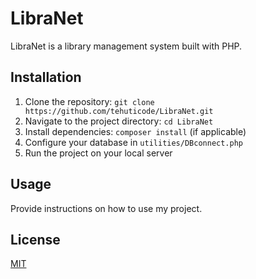 # LibraNet

LibraNet is a library management system built with PHP.

## Installation

1. Clone the repository: `git clone https://github.com/tehuticode/LibraNet.git`
2. Navigate to the project directory: `cd LibraNet`
3. Install dependencies: `composer install` (if applicable)
4. Configure your database in `utilities/DBconnect.php`
5. Run the project on your local server

## Usage

Provide instructions on how to use my project.

## License

[MIT](https://choosealicense.com/licenses/mit/)
